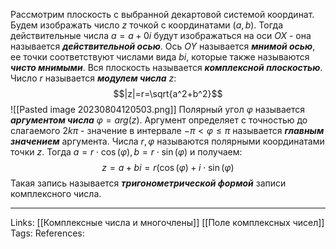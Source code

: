 Рассмотрим плоскость с выбранной декартовой системой координат. 
Будем изображать число $z$ точкой с координатами $(a,b)$. Тогда действительные числа $a=a+0i$ будут изображаться на оси $OX$ - она называется ***действительной осью***. Ось $OY$ называется ***мнимой осью***, ее точки соответствуют числами вида $bi$, которые также называются ***чисто мнимыми***. Вся плоскость называется ***комплексной плоскостью***. Число $r$ называется ***модулем числа*** $z$:
$$|z|=r=\sqrt{a^2+b^2}$$
![[Pasted image 20230804120503.png]]
Полярный угол $\varphi$ называется ***аргументом числа*** $\varphi=arg(z)$. Аргумент определяет с точностью до слагаемого $2k\pi$ - значение в интервале $-\pi < \varphi \le \pi$ называется ***главным значением*** аргумента. 
Числа $r, \varphi$ называются полярными координатами точки $z$. Тогда $a=r  \cdot \cos(\varphi), b=r  \cdot \sin(\varphi)$ и получаем:
$$z=a+bi=r(\cos(\varphi)+i \cdot \sin(\varphi)$$
Такая запись называется ***тригонометрической формой*** записи комплексного числа. 

___
Links: [[Комплексные числа и многочлены]] [[Поле комплексных чисел]] 
Tags:
References: